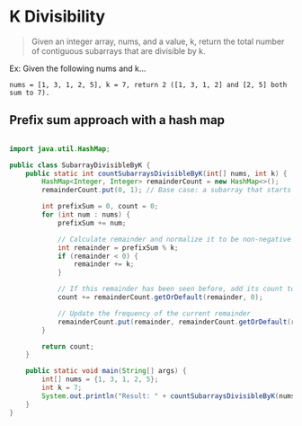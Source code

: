 # K Divisibility

> Given an integer array, nums, and a value, k, return the total number of contiguous subarrays that are divisible by k.

Ex: Given the following nums and k…
```
nums = [1, 3, 1, 2, 5], k = 7, return 2 ([1, 3, 1, 2] and [2, 5] both sum to 7).
```

## Prefix sum approach with a hash map

```java

import java.util.HashMap;

public class SubarrayDivisibleByK {
    public static int countSubarraysDivisibleByK(int[] nums, int k) {
        HashMap<Integer, Integer> remainderCount = new HashMap<>();
        remainderCount.put(0, 1); // Base case: a subarray that starts from the beginning

        int prefixSum = 0, count = 0;
        for (int num : nums) {
            prefixSum += num;

            // Calculate remainder and normalize it to be non-negative
            int remainder = prefixSum % k;
            if (remainder < 0) {
                remainder += k;
            }

            // If this remainder has been seen before, add its count to the result
            count += remainderCount.getOrDefault(remainder, 0);

            // Update the frequency of the current remainder
            remainderCount.put(remainder, remainderCount.getOrDefault(remainder, 0) + 1);
        }

        return count;
    }

    public static void main(String[] args) {
        int[] nums = {1, 3, 1, 2, 5};
        int k = 7;
        System.out.println("Result: " + countSubarraysDivisibleByK(nums, k)); // Output: 2
    }
}

```
